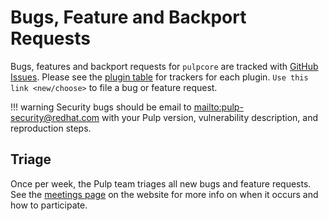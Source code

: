 # Bugs, Feature and Backport Requests

Bugs, features and backport requests for `pulpcore` are tracked with [GitHub Issues](https://github.com/pulp/pulpcore/issues). Please see the [plugin table](https://pulpproject.org/content-plugins/) for trackers for each plugin. `Use this link
<new/choose>` to file a bug or feature request.

!!! warning
Security bugs should be email to <mailto:pulp-security@redhat.com> with your Pulp version, vulnerability
description, and reproduction steps.




## Triage

Once per week, the Pulp team triages all new bugs and feature requests. See the
[meetings page](https://pulpproject.org/get_involved/#meetings) on the website for more info on
when it occurs and how to participate.
